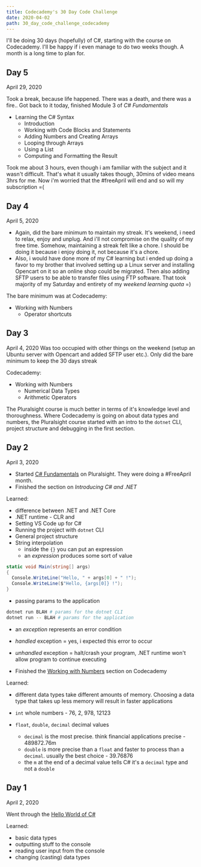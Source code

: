 ```yaml
---
title: Codecademy's 30 Day Code Challenge
date: 2020-04-02
path: 30_day_code_challenge_codecademy
---
```


I'll be doing 30 days (hopefully) of C#, starting with the course on Codecademy. I'll be happy if i even manage to do two weeks though. A month is a long time to plan for.

## Day 5

April 29, 2020

Took a break, because life happened. There was a death, and there was a fire.. Got back to it today, finished Module 3 of _C# Fundamentals_

- Learning the C# Syntax
  - Introduction
  - Working with Code Blocks and Statements
  - Adding Numbers and Creating Arrays
  - Looping through Arrays
  - Using a List
  - Computing and Formatting the Result

Took me about 3 hours, even though i am familiar with the subject and it wasn't difficult. That's what it usually takes though, 30mins of video means 3hrs for me. Now i'm worried that the #freeApril will end and so will my subscription =(

## Day 4

April 5, 2020

- Again, did the bare minimum to maintain my streak. It's weekend, i need to relax, enjoy and unplug. And i'll not compromise on the quality of my free time. Somehow, maintaining a streak felt like a chore. I should be doing it because i enjoy doing it, not because it's a chore.
- Also, i would have done more of my C# learning but i ended up doing a favor to my brother that involved setting up a Linux server and installing Opencart on it so an online shop could be migrated. Then also adding SFTP users to be able to transfer files using FTP software. That took majority of my Saturday and entirety of my _weekend learning quota_ =)

The bare minimum was at Codecademy:

- Working with Numbers
  - Operator shortcuts

## Day 3

April 4, 2020
Was too occupied with other things on the weekend (setup an Ubuntu server with Opencart and added SFTP user etc.). Only did the bare minimum to keep the 30 days streak

Codecademy:

- Working with Numbers
  - Numerical Data Types
  - Arithmetic Operators

The Pluralsight course is much better in terms of it's knowledge level and thoroughness. Where Codecademy is going on about data types and numbers, the Pluralsight course started with an intro to the `dotnet` CLI, project structure and debugging in the first section.

## Day 2

April 3, 2020

- Started [C# Fundamentals](https://app.pluralsight.com/courses/0096b00d-2398-435a-82f7-3f5401408ab1/table-of-contents) on Pluralsight. They were doing a #FreeApril month.
- Finished the section on _Introducing C# and .NET_

Learned:

- difference between .NET and .NET Core
- .NET runtime - CLR and
- Setting VS Code up for C#
- Running the project with `dotnet` CLI
- General project structure
- String interpolation
  - inside the `{}` you can put an expression
  - an _expression_ produces some sort of value

```c#
static void Main(string[] args)
{
  Console.WriteLine("Hello, " + args[0] + " !");
  Console.WriteLine($"Hello, {args[0]} !");
}
```

- passing params to the application

```bash
dotnet run BLAH # params for the dotnet CLI
dotnet run -- BLAH # params for the application
```

- an _exception_ represents an error condition
- _handled_ exception = yes, i expected this error to occur
- _unhandled_ exception = halt/crash your program, .NET runtime won't allow program to continue executing

- Finished the [Working with Numbers](https://www.codecademy.com/courses/learn-c-sharp/lessons/csharp-working-with-numbers/) section on Codecademy

Learned:

- different data types take different amounts of memory. Choosing a data type that takes up less memory will result in faster applications

- `int` whole numbers - 76, 2, 978, 12123
- `float`, `double`, `decimal` decimal values
  - `decimal` is the most precise. think financial applications precise - 489872.76m
  - `double` is more precise than a `float` and faster to process than a `decimal`. usually the best choice - 39.76876
  - the `m` at the end of a decimal value tells C# it's a `decimal` type and not a `double`

## Day 1

April 2, 2020

Went through the [Hello World of C#](https://www.codecademy.com/learn/learn-c-sharp)

Learned:

- basic data types
- outputting stuff to the console
- reading user input from the console
- changing (casting) data types

